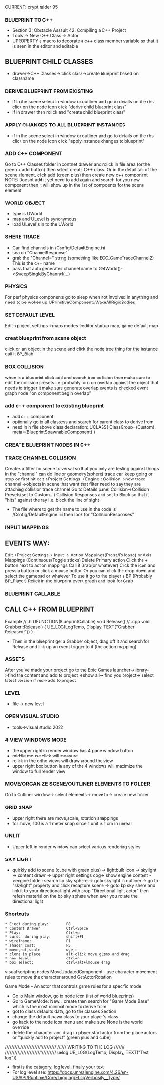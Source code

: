 CURRENT: crypt raider 95

### BLUEPRINT TO C++
 * Section 3: Obstacle Assault 42. Compiling a C++ Project
 * Tools -> New C++ Class -> Actor
 * UPROPERTY a macro to decorate a c++ class member variable
 so that it is seen in the editor and editable
## BLUEPRINT CHILD CLASSES
 * drawer->C++ Classes->rclick class->create blueprint based on classname

### DERIVE BLUEPRINT FROM EXISTING
* if in the scene select in window or outliner
and go to details on the rhs click on the node icon
click "derive child blueprint class"
* if in drawer then rclick and "create child blueprint class"

### APPLY CHANGES TO ALL BLUEPRINT INSTANCES
* if in the scene select in window or outliner
and go to details on the rhs click on the node icon
click "apply instance changes to blueprint"

### ADD C++ COMPONENT
Go to C++ Classes folder in contnet drawer and
rclick in file area (or the green + add button)
then select create C++ class.
Or in the detail tab of the scene element,
click add (green plus) then create new c++ component
NOTE: Doesnt add it yet
need to add again and search for you new component then
it will show up in the list of compoents for the scene element

### WORLD OBJECT
* type is UWorld
* map and ULevel is synonymous
* load ULevel's in to the UWorld

### SHERE TRACE
* Can find channels in
<projectRoot>/Config/DefaultEngine.ini
* search "ChannelResponse"
* grab the "Channel=" string
(something like ECC_GameTraceChannel2)
This is the c++ name
* pass that auto generated channel name to GetWorld()->SweepSingleByChannel(...)

### PHYSICS
For perf physics components go to sleep when not involved in anything
and need to be woken up UPrimitiveComponent::WakeAllRigidBodies

### SET DEFAULT LEVEL
Edit->project settings->maps modes->editor startup map, game default map


### creat blueprint from scene object
click on an object in the scene and click the node tree thing for the instance
call it BP_Blah

### BOX COLLISION
when in a blueprint click add and search box collision
then make sure to edit the collision presets
i.e. probably turn on overlap against the object that needs to trigger it
make sure generate overlap events is checked
event graph node "on component begin overlap"

### add c++ component to existing blueprint
* add c++ component
* optionally go to all classess and search for parent class to derive from
* need in h file above class declaration: UCLASS( ClassGroup=(Custom), meta=(BlueprintSpawnableComponent) )

### CREATE BLUEPRINT NODES IN C++

### TRACE CHANNEL COLLISION
Creates a filter for scene traversal
so that you only are testing against things
in the "channel"
can do line or geometry(sphere) trace
can keep going or stop on first hit
edit->Project Settings
->Engine->Collision
->new trace channel
->objects in scene that want that filter
need to say they are attaching collision trace channel
Go to Details panel
Collision->Collision Presets(set to Custom...)
Collision Responses and set to Block
so that it "hits" against the ray
i.e. block the line of sight
* The file where to get the name to use in the code is <repo>/Config/DefaultEngine.ini
 then look for "CollisionResponses"

### INPUT MAPPINGS
## EVENTS WAY:
Edit->Project Settings-> Input -> Action Mappings(Press/Release) or Axis Mappings (Continuous/Toggle sticks)
Delete Primary action
Click the + button next to action mappings
Call it Grab(or whatever)
Click the icon and press a button or click a mouse button
Or you can click the drop down and select the gamepad or whatever
To use it go to the player's BP (Probably BP_Player)
Rclick in the blueprint event graph and look for Grab

### BLUEPRINT CALLABLE
## CALL C++ FROM BLUEPRINT
Example
// .h
UFUNCTION(BlueprintCallable)
void Release()
// .cpp
void Grabber::Release()
{
    UE_LOG(LogTemp, Display, TEXT("Grabber Released!"))
}
* Then in the blueprint get a Grabber object, drag off it and search for Release
and link up an event trigger to it (the action mapping)

### ASSETS
After you've made your project go to the
Epic Games launcher->library->find the content and add to project
->show all-> find you project-> select latest version if red->add to project

### LEVEL
* file -> new level

### OPEN VISUAL STUDIO
* tools->visual studio 2022

### 4 VIEW WINDOWS MODE
* the upper right in render window has 4 pane window button
* middle mouse click will measure
* rclick in the ortho views will draw around the view
* upper right box button in any of the 4 windows will maximize the window to full render view

### MOVE/ORGANIZE SCENE/OUTLINER ELEMENTS TO FOLDER
Go to Outliner window-> select elements-> move to-> create new folder

### GRID SNAP
* upper right there are move,scale, rotation snappings
* for move, 100 is a 1 meter snap since 1 unit is 1 cm in unreal

### UNLIT
* Upper left in render window can select various rendering styles

### SKY LIGHT
* quickly add to scene (cube with green plus)
-> lightbulb icon
-> skylight
-> content drawr 
-> upper right settings cog-> show engine content
->engine folder: search bp sky sphere
-> goto skylight in outliner
-> go to "skylight" property and click recapture scene
-> goto bp sky shere and link it to your directional light
with prop "Directional light actor"
then refesh material on the bp sky sphere when ever you rotate
the directional light

### Shortcuts
    * Eject during play:        F8
    * Content Drawer:           Ctrl+Space
    * Play:                     Ctrl+p
    * cursor during play:       shift+F1
    * wireframe:                F1
    * shader cost:              F5
    * move,rot,scale:           w,e,r
    * clone in place:           alt+click move gizmo and drag
    * new level:                ctrl+n
    * box select:               ctrl+alt+lmouse drag

visual scripting nodes
MoveUpdatedComponent - use character movement rules to move the character around
GetActorRotation

Game Mode - An actor that controls game rules for a specific mode
* Go to Main window, go to node icon (list of world blueprints)
* Go to GameMode: New... create then search for "Game Mode Base"
which is the most minimal mode to derive from
* got to class defaults data, go to the classes Section
* change the default pawn class to your player's class
* go back to the node icon menu and make sure None is the world override
* delete the character and drag in  player start actor from the place actors or "quickly add to project" (green plus and cube) 

/////////////////////////////////
////// WRITING TO THE LOG ///////
/////////////////////////////////
uelog
UE_LOG(LogTemp, Display, TEXT("Test log"))
* first is the catagory, log level, finally your text
* For log level see: https://docs.unrealengine.com/4.26/en-US/API/Runtime/Core/Logging/ELogVerbosity__Type/

